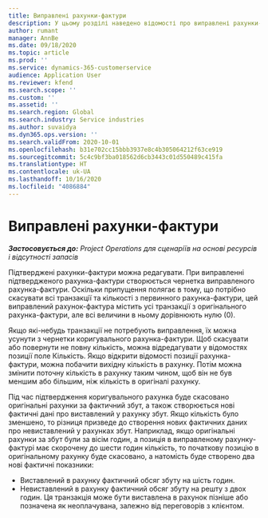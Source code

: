```yaml
---
title: Виправлені рахунки-фактури
description: У цьому розділі наведено відомості про виправлені рахунки-фактури.
author: rumant
manager: AnnBe
ms.date: 09/18/2020
ms.topic: article
ms.prod: ''
ms.service: dynamics-365-customerservice
audience: Application User
ms.reviewer: kfend
ms.search.scope: ''
ms.custom: ''
ms.assetid: ''
ms.search.region: Global
ms.search.industry: Service industries
ms.author: suvaidya
ms.dyn365.ops.version: ''
ms.search.validFrom: 2020-10-01
ms.openlocfilehash: b31e702cc15bbb3937e8c4b305064212f63ce919
ms.sourcegitcommit: 5c4c9bf3ba018562d6cb3443c01d550489c415fa
ms.translationtype: HT
ms.contentlocale: uk-UA
ms.lasthandoff: 10/16/2020
ms.locfileid: "4086884"
---
```

# <a name="corrected-invoices"></a>Виправлені рахунки-фактури

_**Застосовується до:** Project Operations для сценаріїв на основі ресурсів і відсутності запасів_

Підтверджені рахунки-фактури можна редагувати. При виправленні підтвердженого рахунка-фактури створюється чернетка виправленого рахунка-фактури. Оскільки припущення полягає в тому, що потрібно скасувати всі транзакції та кількості з первинного рахунка-фактури, цей виправлений рахунок-фактура містить усі транзакції з оригінального рахунка-фактури, але всі величини в ньому дорівнюють нулю (0).

Якщо які-небудь транзакції не потребують виправлення, їх можна усунути з чернетки коригувального рахунка-фактури. Щоб скасувати або повернути не повну кількість, можна відредагувати у відомостях позиції поле Кількість. Якщо відкрити відомості позиції рахунка-фактури, можна побачити вихідну кількість в рахунку. Потім можна змінити поточну кількість в рахунку таким чином, щоб він не був меншим або більшим, ніж кількість в оригіналі рахунку.

Під час підтвердження коригувального рахунка буде скасовано оригінальні рахунки за фактичний збут, а також створюється нові фактичні дані про виставлений у рахунку збут. Якщо кількість було зменшено, то різниця призведе до створення нових фактичних даних про невиставлений у рахунках збут. Наприклад, якщо оригінальні рахунки за збут були за вісім годин, а позиція в виправленому рахунку-фактурі має скорочену до шести годин кількість, то початкову позицію в оригінальному рахунку буде скасовано, а натомість буде створено два нові фактичні показники:

- Виставлений в рахунку фактичний обсяг збуту на шість годин.
- Невиставлений в рахунку фактичний обсяг збуту на решту з двох годин. Ця транзакція може бути виставлена в рахунок пізніше або позначена як неоплачувана, залежно від переговорів з клієнтом.

